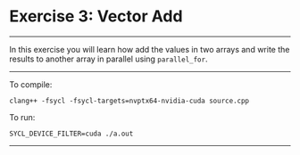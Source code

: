 # Exercise 3: Vector Add

---

In this exercise you will learn how add the values in two arrays and write the
results to another array in parallel using `parallel_for`.

---

To compile:
```
clang++ -fsycl -fsycl-targets=nvptx64-nvidia-cuda source.cpp
```

To run:
```
SYCL_DEVICE_FILTER=cuda ./a.out
```
---
